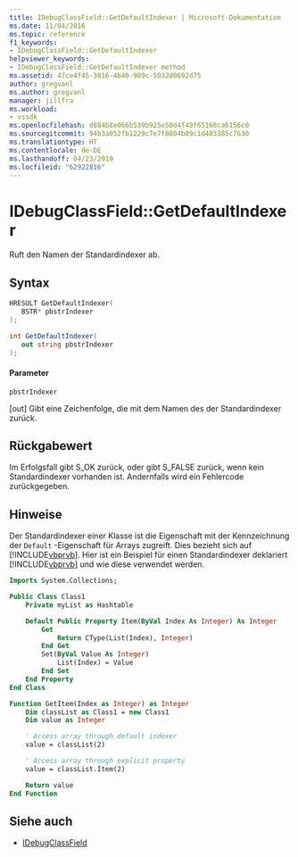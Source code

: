 ```yaml
---
title: IDebugClassField::GetDefaultIndexer | Microsoft-Dokumentation
ms.date: 11/04/2016
ms.topic: reference
f1_keywords:
- IDebugClassField::GetDefaultIndexer
helpviewer_keywords:
- IDebugClassField::GetDefaultIndexer method
ms.assetid: 47ce4f45-3816-4b40-909c-5032d0692d75
author: gregvanl
ms.author: gregvanl
manager: jillfra
ms.workload:
- vssdk
ms.openlocfilehash: d884b8e066b539b925e50d4f49f65168ca6156c0
ms.sourcegitcommit: 94b3a052fb1229c7e7f8804b09c1d403385c7630
ms.translationtype: HT
ms.contentlocale: de-DE
ms.lasthandoff: 04/23/2019
ms.locfileid: "62922816"
---
```

# <a name="idebugclassfieldgetdefaultindexer"></a>IDebugClassField::GetDefaultIndexer
Ruft den Namen der Standardindexer ab.

## <a name="syntax"></a>Syntax

```cpp
HRESULT GetDefaultIndexer( 
   BSTR* pbstrIndexer
);
```

```csharp
int GetDefaultIndexer(
   out string pbstrIndexer
);
```

#### <a name="parameters"></a>Parameter
 `pbstrIndexer`

 [out] Gibt eine Zeichenfolge, die mit dem Namen des der Standardindexer zurück.

## <a name="return-value"></a>Rückgabewert
 Im Erfolgsfall gibt S_OK zurück, oder gibt S_FALSE zurück, wenn kein Standardindexer vorhanden ist. Andernfalls wird ein Fehlercode zurückgegeben.

## <a name="remarks"></a>Hinweise
 Der Standardindexer einer Klasse ist die Eigenschaft mit der Kennzeichnung der `Default` -Eigenschaft für Arrays zugreift. Dies bezieht sich auf [!INCLUDE[vbprvb](../../../code-quality/includes/vbprvb_md.md)]. Hier ist ein Beispiel für einen Standardindexer deklariert [!INCLUDE[vbprvb](../../../code-quality/includes/vbprvb_md.md)] und wie diese verwendet werden.

```vb
Imports System.Collections;

Public Class Class1
    Private myList as Hashtable

    Default Public Property Item(ByVal Index As Integer) As Integer
        Get
            Return CType(List(Index), Integer)
        End Get
        Set(ByVal Value As Integer)
            List(Index) = Value
        End Set
    End Property
End Class

Function GetItem(Index as Integer) as Integer
    Dim classList as Class1 = new Class1
    Dim value as Integer

    ' Access array through default indexer
    value = classList(2)

    ' Access array through explicit property
    value = classList.Item(2)

    Return value
End Function
```

## <a name="see-also"></a>Siehe auch
- [IDebugClassField](../../../extensibility/debugger/reference/idebugclassfield.md)